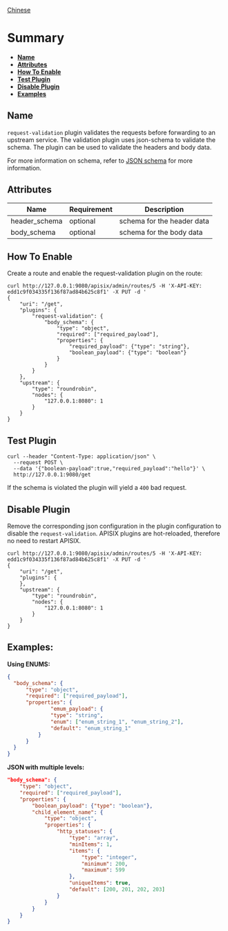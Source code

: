 <!--
#
# Licensed to the Apache Software Foundation (ASF) under one or more
# contributor license agreements.  See the NOTICE file distributed with
# this work for additional information regarding copyright ownership.
# The ASF licenses this file to You under the Apache License, Version 2.0
# (the "License"); you may not use this file except in compliance with
# the License.  You may obtain a copy of the License at
#
#     http://www.apache.org/licenses/LICENSE-2.0
#
# Unless required by applicable law or agreed to in writing, software
# distributed under the License is distributed on an "AS IS" BASIS,
# WITHOUT WARRANTIES OR CONDITIONS OF ANY KIND, either express or implied.
# See the License for the specific language governing permissions and
# limitations under the License.
#
-->

[Chinese](request-validation-cn.md)

# Summary
- [**Name**](#name)
- [**Attributes**](#attributes)
- [**How To Enable**](#how-to-enable)
- [**Test Plugin**](#test-plugin)
- [**Disable Plugin**](#disable-plugin)
- [**Examples**](#examples)


## Name

`request-validation` plugin validates the requests before forwarding to an upstream service. The validation plugin uses
json-schema to validate the schema. The plugin can be used to validate the headers and body data.

For more information on schema, refer to [JSON schema](https://github.com/api7/jsonschema) for more information.

## Attributes

|Name           |Requirement    |Description|
|---------      |--------       |-----------|
| header_schema |optional       |schema for the header data|
| body_schema   |optional       |schema for the body data|

## How To Enable

Create a route and enable the request-validation plugin on the route:

```shell
curl http://127.0.0.1:9080/apisix/admin/routes/5 -H 'X-API-KEY: edd1c9f034335f136f87ad84b625c8f1' -X PUT -d '
{
    "uri": "/get",
    "plugins": {
        "request-validation": {
            "body_schema": {
                "type": "object",
                "required": ["required_payload"],
                "properties": {
                    "required_payload": {"type": "string"},
                    "boolean_payload": {"type": "boolean"}
                }
            }
        }
    },
    "upstream": {
    	"type": "roundrobin",
    	"nodes": {
        	"127.0.0.1:8080": 1
    	}
    }
}
```

## Test Plugin

```shell
curl --header "Content-Type: application/json" \
  --request POST \
  --data '{"boolean-payload":true,"required_payload":"hello"}' \
  http://127.0.0.1:9080/get
```

If the schema is violated the plugin will yield a `400` bad request.

## Disable Plugin

Remove the corresponding json configuration in the plugin configuration to disable the `request-validation`.
APISIX plugins are hot-reloaded, therefore no need to restart APISIX.

```shell
curl http://127.0.0.1:9080/apisix/admin/routes/5 -H 'X-API-KEY: edd1c9f034335f136f87ad84b625c8f1' -X PUT -d '
{
    "uri": "/get",
    "plugins": {
    },
    "upstream": {
    	"type": "roundrobin",
    	"nodes": {
        	"127.0.0.1:8080": 1
    	}
    }
}
```


## Examples:

**Using ENUMS:**

```json
{
  "body_schema": {
      "type": "object",
      "required": ["required_payload"],
      "properties": {
              "emum_payload": {
              "type": "string",
              "enum": ["enum_string_1", "enum_string_2"],
              "default": "enum_string_1"
          }
      }
  }
}
```


**JSON with multiple levels:**

```json
"body_schema": {
    "type": "object",
    "required": ["required_payload"],
    "properties": {
        "boolean_payload": {"type": "boolean"},
        "child_element_name": {
            "type": "object",
            "properties": {
                "http_statuses": {
                    "type": "array",
                    "minItems": 1,
                    "items": {
                        "type": "integer",
                        "minimum": 200,
                        "maximum": 599
                    },
                    "uniqueItems": true,
                    "default": [200, 201, 202, 203]
                }
            }
        }
    }
}
```
